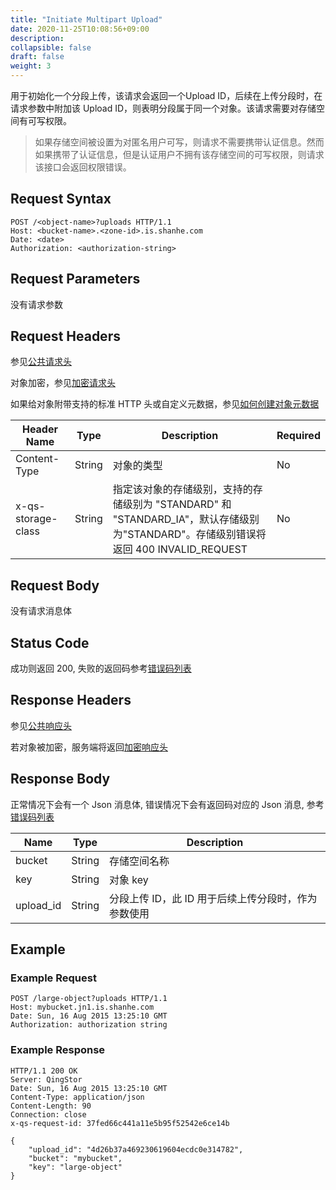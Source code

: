 ```yaml
---
title: "Initiate Multipart Upload"
date: 2020-11-25T10:08:56+09:00
description:
collapsible: false
draft: false
weight: 3
---
```




用于初始化一个分段上传，该请求会返回一个Upload ID，后续在上传分段时，在请求参数中附加该 Upload ID，则表明分段属于同一个对象。该请求需要对存储空间有可写权限。

> 如果存储空间被设置为对匿名用户可写，则请求不需要携带认证信息。然而如果携带了认证信息，但是认证用户不拥有该存储空间的可写权限，则请求该接口会返回权限错误。

## Request Syntax

```http
POST /<object-name>?uploads HTTP/1.1
Host: <bucket-name>.<zone-id>.is.shanhe.com
Date: <date>
Authorization: <authorization-string>
```

## Request Parameters

没有请求参数

## Request Headers

参见[公共请求头](../../../common_header/)

对象加密，参见[加密请求头](../../../common/encryption/#加密请求头)

 如果给对象附带支持的标准 HTTP 头或自定义元数据，参见[如何创建对象元数据](https://docs.shanhe.com/qingstor/api/common/metadata#如何创建对象元数据)

| Header Name | Type | Description | Required |
| --- | --- | --- | --- |
| Content-Type | String | 对象的类型 | No |
| x-qs-storage-class | String | 指定该对象的存储级别，支持的存储级别为 "STANDARD" 和 "STANDARD_IA"，默认存储级别为"STANDARD"。存储级别错误将返回 400 INVALID_REQUEST | No |

## Request Body

没有请求消息体

## Status Code

成功则返回 200, 失败的返回码参考[错误码列表](../../../error_code/)

## Response Headers

参见[公共响应头](../../../common_header/)

若对象被加密，服务端将返回[加密响应头](../../../common/encryption/#加密响应头)

## Response Body

正常情况下会有一个 Json 消息体, 错误情况下会有返回码对应的 Json 消息, 参考[错误码列表](../../../error_code/)

| Name | Type | Description |
| --- | --- | --- |
| bucket | String | 存储空间名称 |
| key | String | 对象 key |
| upload_id | String | 分段上传 ID，此 ID 用于后续上传分段时，作为参数使用 |

## Example

### Example Request

```http
POST /large-object?uploads HTTP/1.1
Host: mybucket.jn1.is.shanhe.com
Date: Sun, 16 Aug 2015 13:25:10 GMT
Authorization: authorization string
```

### Example Response

```http
HTTP/1.1 200 OK
Server: QingStor
Date: Sun, 16 Aug 2015 13:25:10 GMT
Content-Type: application/json
Content-Length: 90
Connection: close
x-qs-request-id: 37fed66c441a11e5b95f52542e6ce14b

{
    "upload_id": "4d26b37a469230619604ecdc0e314782",
    "bucket": "mybucket",
    "key": "large-object"
}
```
